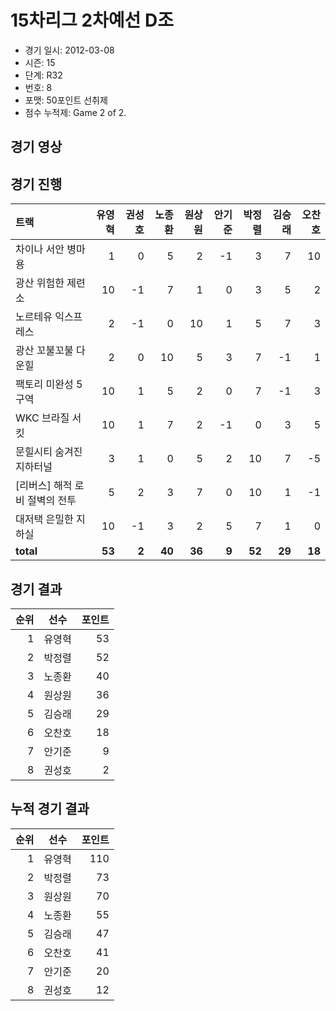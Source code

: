 # 15차리그 2차예선 D조

- 경기 일시: 2012-03-08
- 시즌: 15
- 단계: R32
- 번호: 8
- 포맷: 50포인트 선취제
- 점수 누적제: Game 2 of 2.





## 경기 영상
## 경기 진행

| 트랙 | 유영혁 | 권성호 | 노종환 | 원상원 | 안기준 | 박정렬 | 김승래 | 오찬호 |
|:---|---:|---:|---:|---:|---:|---:|---:|---:|
| 차이나 서안 병마용 | 1 | 0 | 5 | 2 | -1 | 3 | 7 | 10 |
| 광산 위험한 제련소 | 10 | -1 | 7 | 1 | 0 | 3 | 5 | 2 |
| 노르테유 익스프레스 | 2 | -1 | 0 | 10 | 1 | 5 | 7 | 3 |
| 광산 꼬불꼬불 다운힐 | 2 | 0 | 10 | 5 | 3 | 7 | -1 | 1 |
| 팩토리 미완성 5구역 | 10 | 1 | 5 | 2 | 0 | 7 | -1 | 3 |
| WKC 브라질 서킷 | 10 | 1 | 7 | 2 | -1 | 0 | 3 | 5 |
| 문힐시티 숨겨진 지하터널 | 3 | 1 | 0 | 5 | 2 | 10 | 7 | -5 |
| [리버스] 해적 로비 절벽의 전투 | 5 | 2 | 3 | 7 | 0 | 10 | 1 | -1 |
| 대저택 은밀한 지하실 | 10 | -1 | 3 | 2 | 5 | 7 | 1 | 0 |
| __total__ | __53__ | __2__ | __40__ | __36__ | __9__ | __52__ | __29__ | __18__ |




## 경기 결과

| 순위 | 선수 | 포인트 |
|---:|:---:|---:|
| 1 | 유영혁 | 53 |
| 2 | 박정렬 | 52 |
| 3 | 노종환 | 40 |
| 4 | 원상원 | 36 |
| 5 | 김승래 | 29 |
| 6 | 오찬호 | 18 |
| 7 | 안기준 | 9 |
| 8 | 권성호 | 2 |

## 누적 경기 결과

| 순위 | 선수 | 포인트 |
|---:|:---:|---:|
| 1 | 유영혁 | 110 |
| 2 | 박정렬 | 73 |
| 3 | 원상원 | 70 |
| 4 | 노종환 | 55 |
| 5 | 김승래 | 47 |
| 6 | 오찬호 | 41 |
| 7 | 안기준 | 20 |
| 8 | 권성호 | 12 |

